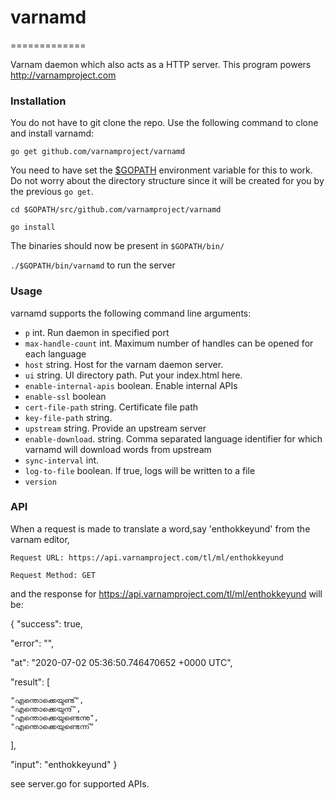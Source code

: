 # varnamd
=============

Varnam daemon which also acts as a HTTP server. This program powers http://varnamproject.com

### Installation

You do not have to git clone the repo. Use the following command to clone and install varnamd:

`go get github.com/varnamproject/varnamd`

You need to have set the [$GOPATH](https://github.com/golang/go/wiki/GOPATH) environment variable for this to work. Do not worry about the directory structure since it will be created for you by the previous `go get`.

`cd $GOPATH/src/github.com/varnamproject/varnamd`

`go install`

The binaries should now be present in `$GOPATH/bin/`

`./$GOPATH/bin/varnamd` to run the server

### Usage

varnamd supports the following command line arguments:

+ `p` int. Run daemon in specified port
+ `max-handle-count` int. Maximum number of handles can be opened for each language
+ `host` string. Host for the varnam daemon server. 
+ `ui` string. UI directory path. Put your index.html here.
+ `enable-internal-apis` boolean. Enable internal APIs
+ `enable-ssl` boolean
+ `cert-file-path` string. Certificate file path
+ `key-file-path` string.
+ `upstream` string. Provide an upstream server
+ `enable-download`. string. Comma separated language identifier for which varnamd will download words from upstream
+ `sync-interval` int.
+ `log-to-file` boolean. If true, logs will be written to a file
+ `version`

### API

When a request is made to translate a word,say 'enthokkeyund' from the varnam editor,

`Request URL: https://api.varnamproject.com/tl/ml/enthokkeyund `

`Request Method: GET`

and the response for https://api.varnamproject.com/tl/ml/enthokkeyund will be:

{
  "success": true,
  
  "error": "",
  
  "at": "2020-07-02 05:36:50.746470652 +0000 UTC",
  
  "result": [
  
    "എന്തൊക്കെയുണ്ട്",
    "എന്തൊക്കെയുന്ദ്",
    "എന്തൊക്കെയുണ്ടെന്നു",
    "എന്തൊക്കെയുണ്ടെന്ന്"
    
  ],
  
  "input": "enthokkeyund"
}




see server.go for supported APIs.
